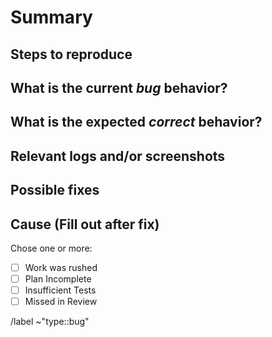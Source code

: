 <!---
Please read this!

Before opening a new issue, make sure to search for keywords in the issues
filtered by the "regression" or "bug" label:

- https://gitlab.com/mythicteam/mythictable/issues?label_name%5B%5D=Bug

and verify the issue you're about to submit isn't a duplicate.

Title suggestion: [Bug] Brief bug description
--->

# Summary
<!--Summarize the bug encountered concisely -->

## Steps to reproduce

## What is the current *bug* behavior?

## What is the expected *correct* behavior?

## Relevant logs and/or screenshots
<!--Paste any relevant logs - please use code blocks (```) to format console output,
logs, and code as it's tough to read otherwise. -->

## Possible fixes
<!-- If you can, link to the line of code that might be responsible for the problem -->

## Cause (Fill out after fix)
<!-- This must be filled out before the Bug can be closed.  
This is used in our post mortems to understand where we can make improvements. -->

Chose one or more:
- [ ] Work was rushed
- [ ] Plan Incomplete
- [ ] Insufficient Tests
- [ ] Missed in Review

/label ~"type::bug"
